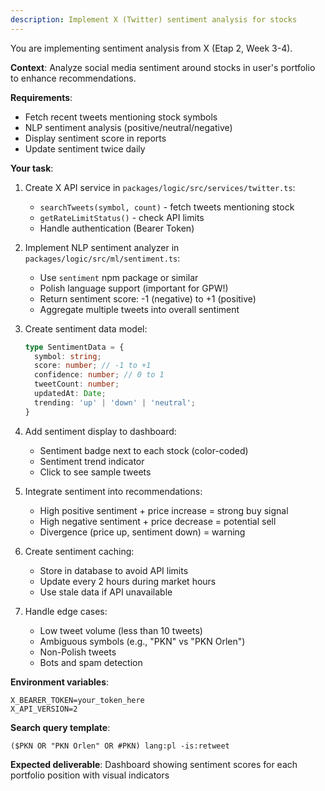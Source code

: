 ```yaml
---
description: Implement X (Twitter) sentiment analysis for stocks
---
```


You are implementing sentiment analysis from X (Etap 2, Week 3-4).

**Context**: Analyze social media sentiment around stocks in user's portfolio to enhance recommendations.

**Requirements**:
- Fetch recent tweets mentioning stock symbols
- NLP sentiment analysis (positive/neutral/negative)
- Display sentiment score in reports
- Update sentiment twice daily

**Your task**:
1. Create X API service in `packages/logic/src/services/twitter.ts`:
   - `searchTweets(symbol, count)` - fetch tweets mentioning stock
   - `getRateLimitStatus()` - check API limits
   - Handle authentication (Bearer Token)

2. Implement NLP sentiment analyzer in `packages/logic/src/ml/sentiment.ts`:
   - Use `sentiment` npm package or similar
   - Polish language support (important for GPW!)
   - Return sentiment score: -1 (negative) to +1 (positive)
   - Aggregate multiple tweets into overall sentiment

3. Create sentiment data model:
   ```typescript
   type SentimentData = {
     symbol: string;
     score: number; // -1 to +1
     confidence: number; // 0 to 1
     tweetCount: number;
     updatedAt: Date;
     trending: 'up' | 'down' | 'neutral';
   }
   ```

4. Add sentiment display to dashboard:
   - Sentiment badge next to each stock (color-coded)
   - Sentiment trend indicator
   - Click to see sample tweets

5. Integrate sentiment into recommendations:
   - High positive sentiment + price increase = strong buy signal
   - High negative sentiment + price decrease = potential sell
   - Divergence (price up, sentiment down) = warning

6. Create sentiment caching:
   - Store in database to avoid API limits
   - Update every 2 hours during market hours
   - Use stale data if API unavailable

7. Handle edge cases:
   - Low tweet volume (less than 10 tweets)
   - Ambiguous symbols (e.g., "PKN" vs "PKN Orlen")
   - Non-Polish tweets
   - Bots and spam detection

**Environment variables**:
```
X_BEARER_TOKEN=your_token_here
X_API_VERSION=2
```

**Search query template**:
```
($PKN OR "PKN Orlen" OR #PKN) lang:pl -is:retweet
```

**Expected deliverable**: Dashboard showing sentiment scores for each portfolio position with visual indicators
